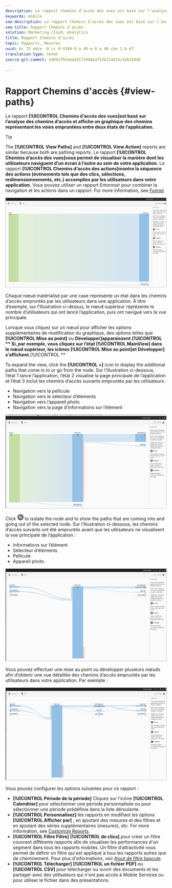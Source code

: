 ```yaml
---
description: Le rapport Chemins d’accès des vues est basé sur l’analyse des chemins d’accès et affiche un graphique des chemins représentant les voies empruntées entre deux états de l’application.
keywords: mobile
seo-description: Le rapport Chemins d’accès des vues est basé sur l’analyse des chemins d’accès et affiche un graphique des chemins représentant les voies empruntées entre deux états de l’application.
seo-title: Rapport Chemins d'accès
solution: Marketing Cloud, Analytics
title: Rapport Chemins d'accès
topic: Rapports, Mesures
uuid: bc 73 edce -0 cc 0-4349-9 a 48-e 0 a 40 cbe 1 b 67
translation-type: tm+mt
source-git-commit: e9691f9cbeadd171948aa752b27a014c3ab254d6

---
```



# Rapport Chemins d'accès {#view-paths}

Le rapport **[!UICONTROL Chemins d’accès des vues]est basé sur l’analyse des chemins d’accès et affiche un graphique des chemins représentant les voies empruntées entre deux états de l’application.**

>[!TIP]
>
>The **[!UICONTROL View Paths]** and **[!UICONTROL View Action]** reports are similar because both are pathing reports. Le rapport **[!UICONTROL Chemins d’accès des vues]vous permet de visualiser la manière dont les utilisateurs naviguent d’un écran à l’autre au sein de votre application.** Le rapport **[!UICONTROL Chemins d’accès des actions]montre la séquence des actions (événements tels que des clics, sélections, redimensionnements, etc.) accomplies par les utilisateurs dans votre application.** Vous pouvez utiliser un rapport Entonnoir pour combiner la navigation et les actions dans un rapport. For more information, see [Funnel](/help/using/usage/reports-funnel.md).

![afficher les chemins](assets/view_paths.png)

Chaque nœud matérialisé par une case représente un état dans les chemins d’accès empruntés par les utilisateurs dans une application. À titre d’exemple, sur l’illustration ci-dessus, le nœud supérieur représente le nombre d’utilisateurs qui ont lancé l’application, puis ont navigué vers la vue principale.

Lorsque vous cliquez sur un nœud pour afficher les options supplémentaires de modification du graphique, des options telles que **[!UICONTROL Mise au point]** ou **Développer]apparaissent.[!UICONTROL ** Si, par exemple, vous cliquez sur l’état **[!UICONTROL MainView]** dans le nœud supérieur, les icônes **[!UICONTROL Mise au point]et** Développer] s’affichent.**[!UICONTROL **

To expand the view, click the **[!UICONTROL +]** icon to display the additional paths that come in to or go from the node. Sur l’illustration ci-dessous, l’état 1 lance l’application, l’état 2 visualise la page principale de l’application et l’état 3 inclut les chemins d’accès suivants empruntés par les utilisateurs :

* Navigation vers la pellicule
* Navigation vers le sélecteur d’éléments
* Navigation vers l’appareil photo
* Navigation vers la page d’informations sur l’élément

![](assets/view_paths_expand.png)

Click ![focus icon](assets/icon_focus.png) to isolate the node and to show the paths that are coming into and going out of the selected node. Sur l’illustration ci-dessous, les chemins d’accès suivants ont été empruntés avant que les utilisateurs ne visualisent la vue principale de l’application :

* Informations sur l’élément
* Sélecteur d’éléments
* Pellicule
* Appareil photo

![focus du chemin d'accès](assets/view_paths_focus.png)

Vous pouvez effectuer une mise au point ou développer plusieurs nœuds afin d’obtenir une vue détaillée des chemins d’accès empruntés par les utilisateurs dans votre application. Par exemple :

![chemin d'affichage multi-chemin](assets/view_paths_mult.png)

Vous pouvez configurer les options suivantes pour ce rapport :

* **[!UICONTROL Période de la période]** Cliquez sur l'icône **[!UICONTROL Calendrier]** pour sélectionner une période personnalisée ou pour sélectionner une période prédéfinie dans la liste déroulante.
* **[!UICONTROL Personnalisez]**
les rapports en modifiant les options **[!UICONTROL Afficher par]** , en ajoutant des mesures et des filtres et en ajoutant des séries supplémentaires (mesures), etc. For more information, see [Customize Reports](/help/using/usage/reports-customize/reports-customize.md).
* **[!UICONTROL Filtre Filtre]**
 **[!UICONTROL de clics]** pour créer un filtre couvrant différents rapports afin de visualiser les performances d'un segment dans tous les rapports mobiles. Un filtre d’attractivité vous permet de définir un filtre qui est appliqué à tous les rapports autres que de cheminement. Pour plus d'informations, voir [Ajout de filtre bascule](/help/using/usage/reports-customize/t-sticky-filter.md).
* **[!UICONTROL Télécharger]**
 **[!UICONTROL un fichier PDF]** ou **[!UICONTROL CSV]** pour télécharger ou ouvrir des documents et les partager avec des utilisateurs qui n'ont pas accès à Mobile Services ou pour utiliser le fichier dans des présentations.
